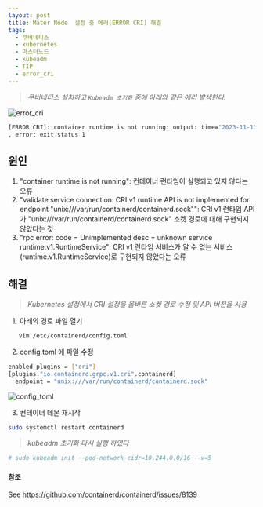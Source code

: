 ```yaml
---
layout: post
title: Mater Node  설정 중 에러[ERROR CRI] 해결
tags:
  - 쿠버네티스
  - kubernetes
  - 마스터노드
  - kubeadm
  - TIP
  - error_cri
---
```


>*쿠버네티스 설치하고 `Kubeadm 초기화` 중에 아래와 같은 에러 발생한다.*

![error_cri](https://github.com/uphoon/uphoon.github.io/releases/download/posts/error_cri.png "ERROR CRI")

```bash
[ERROR CRI]: container runtime is not running: output: time="2023-11-13T10:37:30+09:00" level=fatal msg="validate service connection: CRI v1 runtime API is not implemented for endpoint \"unix:///var/run/containerd/containerd.sock\": rpc error: code = Unimplemented desc = unknown service runtime.v1.RuntimeService"
, error: exit status 1
```

## 원인

1. "container runtime is not running": 컨테이너 런타임이 실행되고 있지 않다는 오류
2. "validate service connection: CRI v1 runtime API is not implemented for endpoint "unix:///var/run/containerd/containerd.sock"": CRI v1 런타임 API가 "unix:///var/run/containerd/containerd.sock" 소켓 경로에 대해 구현되지 않았다는 것
3. "rpc error: code = Unimplemented desc = unknown service runtime.v1.RuntimeService": CRI v1 런타임 서비스가 알 수 없는 서비스(runtime.v1.RuntimeService)로 구현되지 않았다는 오류


## 해결

>*Kubernetes 설정에서 CRI 설정을 올바른 소켓 경로 수정 및 API 버전을 사용*

1. 아래의 경로 파일 열기
```bash
   vim /etc/containerd/config.toml
```

2. config.toml 에 파일 수정

```bash
enabled_plugins = ["cri"]
[plugins."io.containerd.grpc.v1.cri".containerd]
  endpoint = "unix:///var/run/containerd/containerd.sock"
```

![config_toml](https://github.com/uphoon/uphoon.github.io/releases/download/posts/config_toml.png "config toml")

3. 컨테이너 데몬 재시작
```bash
sudo systemctl restart containerd
```


>*kubeadm 초기화 다시 실행 하였다*

```bash
# sudo kubeadm init --pod-network-cidr=10.244.0.0/16 --v=5
```

#### 참조

See https://github.com/containerd/containerd/issues/8139

